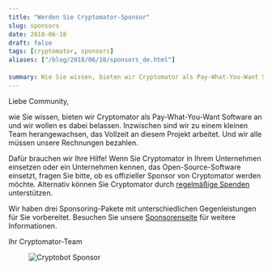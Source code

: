 ```yaml
---
title: "Werden Sie Cryptomator-Sponsor"
slug: sponsors
date: 2018-06-18
draft: false
tags: [cryptomator, sponsors]
aliases: ["/blog/2018/06/18/sponsors_de.html"]

summary: Wie Sie wissen, bieten wir Cryptomator als Pay-What-You-Want Software an und wir wollen es dabei belassen. Inzwischen sind wir zu einem kleinen Team herangewachsen, das Vollzeit an diesem Projekt arbeitet. Und wir alle müssen unsere Rechnungen bezahlen. Dafür brauchen wir Ihre Hilfe! Wenn Sie Cryptomator in Ihrem Unternehmen einsetzen oder ein Unternehmen kennen, das Open-Source-Software einsetzt, fragen Sie bitte, ob es offizieller Sponsor von Cryptomator werden möchte. Alternativ können Sie Cryptomator durch regelmäßige Spenden unterstützen.
---
```

Liebe Community,

wie Sie wissen, bieten wir Cryptomator als Pay-What-You-Want Software an und wir wollen es dabei belassen. Inzwischen sind wir zu einem kleinen Team herangewachsen, das Vollzeit an diesem Projekt arbeitet. Und wir alle müssen unsere Rechnungen bezahlen.

Dafür brauchen wir Ihre Hilfe! Wenn Sie Cryptomator in Ihrem Unternehmen einsetzen oder ein Unternehmen kennen, das Open-Source-Software einsetzt, fragen Sie bitte, ob es offizieller Sponsor von Cryptomator werden möchte. Alternativ können Sie Cryptomator durch [regelmäßige Spenden](https://cryptomator.org/de/sponsors/#donate) unterstützen.

Wir haben drei Sponsoring-Pakete mit unterschiedlichen Gegenleistungen für Sie vorbereitet. Besuchen Sie unsere [Sponsorenseite](https://cryptomator.org/de/sponsors/) für weitere Informationen.

Ihr Cryptomator-Team

<figure class="my-8">
  <img class="inline-block" src="/img/blog/cryptobot-sponsor.png" srcset="/img/blog/cryptobot-sponsor.png 1x, /img/blog/cryptobot-sponsor@2x.png 2x" alt="Cryptobot Sponsor" />
</figure>
